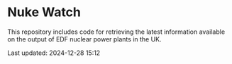 # Nuke Watch

This repository includes code for retrieving the latest information available on the output of EDF nuclear power plants in the UK.

Last updated: 2024-12-28 15:12